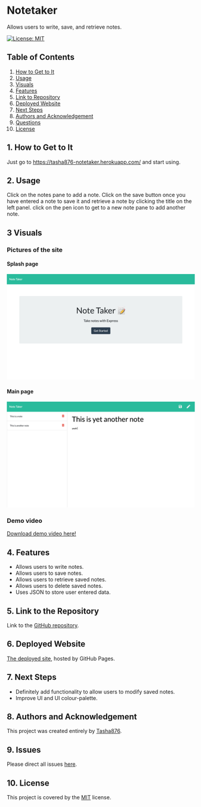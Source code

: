 # Notetaker 

Allows users to write, save, and retrieve notes.

[![License: MIT](https://img.shields.io/badge/License-MIT-yellow.svg)](https://opensource.org/licenses/MIT)

## Table of Contents
1. [ How to Get to It ](#Install)
1. [ Usage ](#Usage)
1. [ Visuals ](#Visuals)
1. [ Features ](#Properties)
1. [ Link to Repository ](#Link)
1. [ Deployed Website ](#Site)
1. [ Next Steps ](#Next)
1. [ Authors and Acknowledgement ](#Authors)
1. [ Questions ](#Questions)
1. [ License ](#License)

<a name="Install"></a>
## 1. How to Get to It

Just go to https://tasha876-notetaker.herokuapp.com/ and start using.

<a name="Usage"></a>
## 2. Usage

Click on the notes pane to add a note. Click on the save button once you have entered a note to save it and retrieve a note by clicking the title on the left panel. click on the pen icon to get to a new note pane to add another note.

<a name="Visuals"></a>
## 3 Visuals
### Pictures of the site
#### Splash page
![ picture1 ](notetaker-main.png)
#### Main page
![ picture2 ](notetaker1.png)
### Demo video
[ Download demo video here! ](https://drive.google.com/file/d/1hKW1kwrKFErjRBulUkfOqPXXwFvXeUWe/view?usp=sharing)

<a name="Properties"></a>
## 4. Features 

* Allows users to write notes.
* Allows users to save notes.
* Allows users to retrieve saved notes.
* Allows users to delete saved notes.
* Uses JSON to store user entered data.

<a name="Link"></a>
## 5. Link to the Repository 

Link to the [GitHub repository](https://github.com/Tasha876/Notetaker).

<a name="Site"></a>
## 6. Deployed Website 

[The deployed site](https://tasha876-notetaker.herokuapp.com/), hosted by GitHub Pages.

<a name="Next"></a>
## 7. Next Steps
* Definitely add functionality to allow users to modify saved notes.
* Improve UI and UI colour-palette.

<a name="Authors"></a>
## 8. Authors and Acknowledgement 

This project was created entirely by [Tasha876](https://github.com/Tasha876).

<a name="Questions"></a>
## 9. Issues 

Please direct all issues [here](https://github.com/Tasha876/Notetaker/issues).

<a name="License"></a>
## 10. License 

This project is covered by the [MIT](License) license.